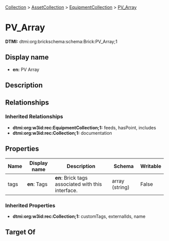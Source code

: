 [Collection](../../Collection.md) > [AssetCollection](../AssetCollection.md) > [EquipmentCollection](EquipmentCollection.md) > [PV_Array](.)
# PV_Array
**DTMI:** dtmi:org:brickschema:schema:Brick:PV_Array;1
## Display name
- **en:** PV Array
## Description
## Relationships
### Inherited Relationships
* **dtmi:org:w3id:rec:EquipmentCollection;1:** feeds, hasPoint, includes
* **dtmi:org:w3id:rec:Collection;1:** documentation
## Properties
|Name|Display name|Description|Schema|Writable|
|-|-|-|-|-|
|tags|**en**: Tags|**en**: Brick tags associated with this interface.|array (string)|False|
### Inherited Properties
* **dtmi:org:w3id:rec:Collection;1:** customTags, externalIds, name
## Target Of
